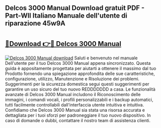 ## Delcos 3000 Manual Download gratuit PDF - Part-WIl Italiano Manuale dell'utente di riparazione 45w9A

# <h2><a href="http://dfglf7n.blite.top/?on=Delcos+3000+Manual">🔗Download 👉🔴 Delcos 3000 Manual</a></h2>

[![Delcos 3000 Manual download](https://i.imgur.com/lujVjoI.png)](http://dfglf7n.blite.top/?on=Delcos+3000+Manual)
Saluti e benvenuto nel manuale Dell'utente per il tuo Delcos 3000 Manual appena sincronizzato. Questa guida è appositamente progettata per aiutarti a ottenere il massimo dal tuo Prodotto fornendo una spiegazione approfondita delle sue caratteristiche, configurazione, utilizzo, Manutenzione e Risoluzione dei problemi. Suggerimenti per la sicurezza domestica segui questi suggerimenti per garantire un uso sicuro del tuo nuovo REDDDDDDD a casa. Le funzionalità avanzate di Delcos 3000 Manual includono il Riconoscimento delle immagini, i comandi vocali, i profili personalizzabili e i backup automatici, tutti facilmente controllabili dall'interfaccia utente intuitiva e intuitiva. Confidiamo che Delcos 3000 Manual sia stata una risorsa accurata e dettagliata per i tuoi sforzi per padroneggiare il tuo nuovo dispositivo. In caso di domande o dubbi, contattare il nostro team di assistenza clienti.
